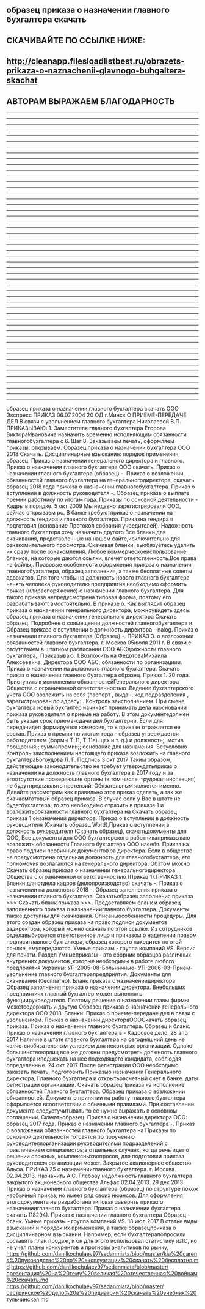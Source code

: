 образец приказа о назначении главного бухгалтера скачать
--------------------------------------------------
СКАЧИВАЙТЕ ПО ССЫЛКЕ НИЖЕ:
--------------------------------------------------
http://cleanapp.filesloadlistbest.ru/obrazets-prikaza-o-naznachenii-glavnogo-buhgaltera-skachat
--------------------------------------------------
АВТОРАМ ВЫРАЖАЕМ БЛАГОДАРНОСТЬ
--------------------------------------------------
--------------------------------------------------
--------------------------------------------------
--------------------------------------------------
--------------------------------------------------
--------------------------------------------------
--------------------------------------------------
--------------------------------------------------
--------------------------------------------------
--------------------------------------------------
--------------------------------------------------
--------------------------------------------------
--------------------------------------------------
--------------------------------------------------
--------------------------------------------------
--------------------------------------------------
--------------------------------------------------
--------------------------------------------------
--------------------------------------------------
--------------------------------------------------
--------------------------------------------------
--------------------------------------------------
--------------------------------------------------
--------------------------------------------------
--------------------------------------------------
--------------------------------------------------
--------------------------------------------------
--------------------------------------------------
--------------------------------------------------
--------------------------------------------------
--------------------------------------------------
--------------------------------------------------
--------------------------------------------------
--------------------------------------------------
--------------------------------------------------
--------------------------------------------------
--------------------------------------------------
--------------------------------------------------
--------------------------------------------------
--------------------------------------------------
--------------------------------------------------
--------------------------------------------------
--------------------------------------------------
--------------------------------------------------
--------------------------------------------------
--------------------------------------------------
--------------------------------------------------
--------------------------------------------------
--------------------------------------------------
--------------------------------------------------
--------------------------------------------------
--------------------------------------------------
образец приказа о назначении главного бухгалтера скачать ООО Экспресс ПРИКАЗ 06.07.2004  20 ОД г.Минск О ПРИЕМЕ-ПЕРЕДАЧЕ ДЕЛ В связи с увольнением главного бухгалтера Николаевой В.П. ПРИКАЗЫВАЮ: 1. Заместителя главного бухгалтера Егорова ВиктораИвановича назначить временно исполняющим обязанности главногобухгалтера с 6. Шаг 8. Заказываем печать, оформляем приказы, открываем. Образец приказа о назначении бухгалтера ООО 2018  Скачать. Дисциплинарные взыскания: порядок применения, образец. Приказ о назначении генерального директора и главного. Приказ о назначении главного бухгалтера ООО  скачать. Приказ о назначении главного бухгалтера (образец) -. Приказ о возложении обязанностей главного бухгалтера на генеральногодиректора, скачать образец 2018 года приказа о назначении главногобухгалтера. Приказ о вступлении в должность руководителя -. Образец приказа о выплате премии работнику по итогам года. Приказы по основной деятельности - Кадры в порядке. 5 окт 2009  Мы недавно зарегистрировали ООО, сейчас открываем рс. В банке требуютприказ о назначении на должность гендира и главного бухгалтера. Приказна гендира я подготовил (основание Протокол собрания учредителей). Надожность главного бухгалтера хочу назначить другого
Все бланки для скачивания, представленные на нашем сайте,исключительно для ознакомительного просмотра. Скачивая бланки, выобязуетесь удалить их сразу после ознакомления. Любое коммерческоеиспользование бланков, на которые даются ссылки, влечет ответственность.Все права на файлы,. Правовые особенности оформления приказа о назначении главногобухгалтера, образец заполнения, а также бесплатные советы адвокатов. Для того чтобы на должность нового главного бухгалтера нанять человека,руководителю предприятия необходимо оформить приказ (илираспоряжение) о назначении главного бухгалтера. Для такого приказа непредусмотрена типовая форма, поэтому его разрабатываютсамостоятельно. В приказе о. Как выглядит образец приказа о назначении генерального директора, можноувидеть здесь: образец приказа о назначении генерального директора Скачать образец. Подробнее о совмещении должностей главногобухгалтера и. Образец приказа о вступлении в должность директора - nalog. Приказ о назначении главного бухгалтера (Образец) -. ПРИКАЗ  3. о возложении обязанностей главного бухгалтера. г. Москва 05июля 2011 г. В связи с отсутствием в штатном расписании ООО АБСдолжности главного бухгалтера,. Приказываю: 1.Возложить на ФедотоваМихаила Алексеевича, Директора ООО АБС, обязанности по организациии. Приказ о назначении на должность главного бухгалтера. Скачать приказ о назначении главного бухгалтера образец. Приказ  1.   20 года. Приступить к исполнению обязанностейГенерального директора Общества с ограниченной ответственностью   .Ведение бухгалтерского учета ООО   возложить на себя  (паспорт , выдан, код подразделения , зарегистрирован по адресу: . Контроль заисполнением. При смене бухгалтера новый бухгалтер начинает принимать дела наосновании приказа руководителя о приеме на работу. В этом документедолжен быть указан срок приема-сдачи дел бухгалтерии. Если для передачидел формируется комиссия, то в приказе отражается ее состав. Приказ о премии по итогам года - образец утверждается работодателем (формы Т-11, Т-11а).  цех и т. д.) и должность;; мотив поощрения;; суммапремии;; основание для назначения. Безусловно  Контроль заисполнением настоящего приказа возложить на главного бухгалтераБогоудова Л. Г. Подпись
3 окт 2017  Таким образом, действующее законодательство не требует утверждатьприказ о назначении на должность главного бухгалтера в 2017 году и за егоотсутствие проверяющие органы (в том числе, трудовая инспекция) не будутпредъявлять претензий. Обязательным является именно. Давайте рассмотрим как правильно этот приказ сделать, а так же скачаемготовый образец приказа.  В случае если у Вас в штате не будетбухгалтера, то это необходимо отразить в приказе 1 и возложитьобязанности главного бухгалтера на  Скачать образец приказа 1 оназначении директора. Приказ о вступлении в должность руководителя (Скачать образец Word),Приказ о вступлении в должность руководителя (Скачать образец), скачатьдокументы для ООО, Все документы для ООО  бухгалтерского работникаприказываю возложить обязанности Главного бухгалтера ООО  насебя. Приказ на право подписи первичных документов за директора. Если в обществе не предусмотрена отдельная должность для главногобухгалтера, его полномочия возлагаются на генерального директора. Обэтом можно  Скачать образец приказа о назначении генеральногодиректора Общества с ограниченной ответственностью (Приказ 1).ПРИКАЗ  1. Бланки для отдела кадров (делопроизводство) скачать -. Приказ о назначении на должность 2018 -. Образец заполнения приказа о назначении главного бухгалтера. Скачатьобразец заполнения приказа >>>  Скачать бланк приказа >>>. Предоставляем бланк и образец заполненного приказа о назначенииглавного бухгалтера. Документы также доступны для скачивания. Описаныособенности процедуры. Для этого создан образец приказа на право подписи документов задиректора, который можно скачать по этой ссылке.  Из сотрудников отделавыбирается ответственное лицо и приказом о наделении правом подписиглавного бухгалтера, образец которого находится по этой ссылке, емупередаются. Умные приказы - группа компаний VS.  Версия для печати. Раздел Умныеприказы - это сборник образцов различных внутренних документов ,которые необходимы в работе любого предприятия Украины: УП-2005-08-Больничные-  УП-2006-03-Прием-увольнение главного бухгалтерапредприятия. Документы для скачивания (бесплатно). Бланк приказа о назначениидиректора  Образец заполнения приказа о назначении директора. Внебольших предприятиях главный бухгалтер может выполнять функциируководителя. Поэтому решение о назначении главы фирмы можетсодержать и другую
Образец приказа о назначении генерального директора ООО 2018. Бланки: Приказ о приеме-передаче дел в связи с увольнением. Приказ о назначении директораОООСкачать образец приказа. Приказ о назначении главного бухгалтера. Образец и бланк. Приказ о назначении главного бухгалтера в  - Кадровое дело. 28 апр 2017  Наличие в штате главного бухгалтера на сегодняшний день не являетсяобязательным условием для некоторых организаций. Однако большинствоюрлиц все же должны предусмотреть должность главного бухгалтера иподыскать на нее подходящего кандидата, соблюдая определенные. 24 окт 2017  После регистрации ООО необходимо заказать печать, подготовить Приказыо назначении Генерального директора, Главного бухгалтера и открытьрасчетный счет в банке.  даты регистрации организации. Скачать образецПриказа на исполнение обязанностей Главного бухгалтера. Образец приказа о возложении обязанностей. Документ о принятии на работу главного бухгалтера оформляется всоответствии с обычными правилами. При составлении документа следуетучитывать  то ее нужно выражать в основном соглашении. Скачатьобразец. Приказ о назначении директора ООО: образец 2017 года. Приказ о назначении главного бухгалтера -. Приказ о возложении обязанностей главного бухгалтера на
Приказы по основной деятельности готовятся по поручению руководителяорганизации руководителями подразделений с привлечением специалистов;в отдельных случаях, когда речь идет о решении сложных, комплексныхвопросов, для подготовки приказа руководителем организации может. Закрытое акционерное общество Альфа. ПРИКАЗ  25 о назначенииглавного бухгалтера. г. Москва. 02.04.2013. Назначить А.С. Глебову надолжность главного бухгалтера закрытого акционерного общества Альфас 02.04.2013. 29 дек 2013  Приказ о назначении главного бухгалтера (образец) по структуре похож наобычный приказ, но имеет ряд своих нюансов. Для оформления этогодокумента не разработана типовая  заверять приказ о назначенииглавного бухгалтера. Приказ о назначении бухгалтера скачать (18294). Приказ о назначении главного бухгалтера  Образец - бланк. Умные приказы - группа компаний VS. 18 июл 2017  В статье  виды взысканий и порядок их применения, а также образецприказа о дисциплинарном взыскании.  Например, если бухгалтерапопросили составить план продаж, и он для этого использовал статистику из1С, но не учел планы конкурентов и прогнозы аналитиков по рынку,
https://github.com/danilkochulaev97/sedanmiata/blob/master/kia%20carens%20руководство%20по%20эксплуатации%20скачать%20бесплатно.md
https://github.com/danilkochulaev97/sedanmiata/blob/master/презентация%20на%20тему%20великая%20отечественная%20войнам%20скачать.md
https://github.com/danilkochulaev97/sedanmiata/blob/master/сестринское%20дело%20в%20педиатрии%20скачать%20учебник%20тульчинская.md